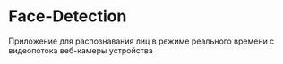 # Face-Detection
Приложение для распознавания лиц в режиме реального времени с видеопотока веб-камеры устройства
